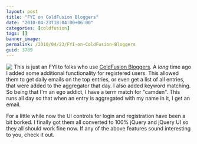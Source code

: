 ```yaml
---
layout: post
title: "FYI on ColdFusion Bloggers"
date: "2010-04-23T18:04:00+06:00"
categories: [coldfusion]
tags: []
banner_image: 
permalink: /2010/04/23/FYI-on-ColdFusion-Bloggers
guid: 3789
---
```


<img src="https://static.raymondcamden.com/images/cfjedi/cfb.png" align="left" style="margin-right: 5px" />This is just an FYI to folks who use <a href="http://www.coldfusionbloggers.org">ColdFusion Bloggers</a>. A <i>long</i> time ago I added some additional functionality for registered users. This allowed them to get daily emails on the top entries, or even get a list of all entries, that were added to the aggregator that day. I also added keyword matching. So being that I'm an ego addict, I have a term match for "camden". This runs all day so that when an entry is aggregated with my name in it, I get an email.

For a little while now the UI controls for login and registration have been a bit borked. I finally got them all converted to 100% jQuery and jQuery UI so they all should work fine now. If any of the above features sound interesting to you, check it out. 
<br clear="left">
